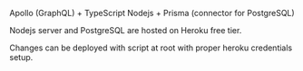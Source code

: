 Apollo (GraphQL) + TypeScript Nodejs + Prisma (connector for PostgreSQL)

Nodejs server and PostgreSQL are hosted on Heroku free tier.

Changes can be deployed with script at root with proper heroku credentials setup.
